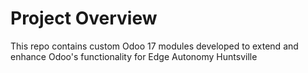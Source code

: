 # Project Overview
This repo contains custom Odoo 17 modules developed to extend and enhance Odoo's functionality for Edge Autonomy Huntsville